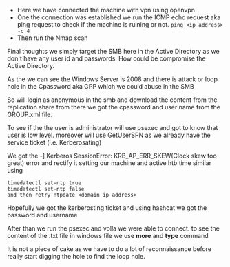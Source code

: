 - Here we have connected the machine with vpn using openvpn
- One the connection was established we run the ICMP echo request aka ping request to check if the machine is ruining or not.
		`ping <ip address> -c 4`
- Then run the Nmap scan

Final thoughts we simply target the SMB here in the Active Directory as we don't have any user id and passwords. How could be compromise the Active Directory.

As the we can see the Windows Server is 2008 and there is attack or loop hole in the Cpassword aka GPP which we could abuse in the SMB

So will login as anonymous in the smb and download the content from the replication share 
from there we got the cpassword and user name from the GROUP.xml file.

To see if the the user is administrator will use psexec and got to know that user is low level.
moreover will use GetUserSPN as we already have the service ticket (i.e. Kerberosating)

We got the -] Kerberos SessionError: KRB_AP_ERR_SKEW(Clock skew too great) error and rectify it setting our machine and active htb time similar using

```
timedatectl set-ntp true
timedatectl set-ntp false
and then retry ntpdate <domain ip address>
````

Hopefully we got the kerberosting ticket and using hashcat we got the password and username

After than we run the psexec and volla we were able to connect.
to see the content of the .txt file in windows file we use **more** and **type** command

It is not a piece of cake as we have to do a lot of reconnaissance before really start digging the hole to find the loop hole.
